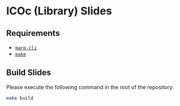 # ICOc (Library) Slides

## Requirements

- [`marp-cli`](https://github.com/marp-team/marp-cli)
- [`make`](<https://en.wikipedia.org/wiki/Make_(software)#Makefiles>)

## Build Slides

Please execute the following command in the root of the repository:

```sh
make build
```

